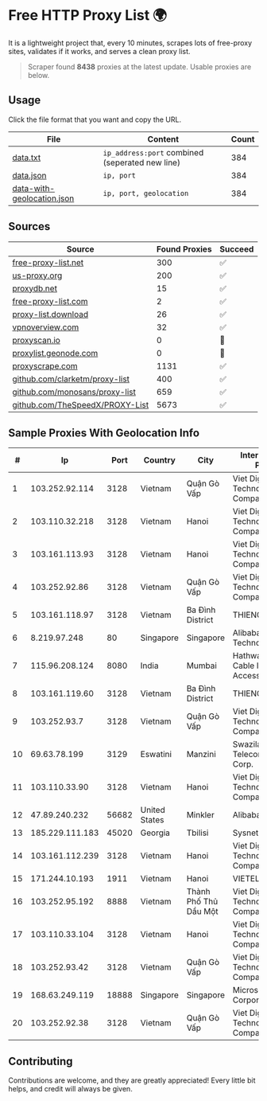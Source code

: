 
# Free HTTP Proxy List 🌍

It is a lightweight project that, every 10 minutes, scrapes lots of free-proxy sites, validates if it works, and serves a clean proxy list.


> Scraper found **8438** proxies at the latest update. Usable proxies are below.

## Usage

Click the file format that you want and copy the URL.


|File|Content|Count|
|----|-------|-----|
|[data.txt](https://raw.githubusercontent.com/themiralay/Proxy-List-World/master/data.txt)|`ip_address:port` combined (seperated new line)|384|
|[data.json](https://raw.githubusercontent.com/themiralay/Proxy-List-World/master/data.json)|`ip, port`|384|
|[data-with-geolocation.json](https://raw.githubusercontent.com/themiralay/Proxy-List-World/master/data-with-geolocation.json)|`ip, port, geolocation`|384|

## Sources

|Source|Found Proxies|Succeed|
|------|-------------|-------|
|[free-proxy-list.net](https://free-proxy-list.net)|300|✅|
|[us-proxy.org](https://www.us-proxy.org)|200|✅|
|[proxydb.net](http://proxydb.net)|15|✅|
|[free-proxy-list.com](https://free-proxy-list.com/?page=&port=&type%5B%5D=http&type%5B%5D=https&up_time=0&search=Search)|2|✅|
|[proxy-list.download](https://www.proxy-list.download/HTTP)|26|✅|
|[vpnoverview.com](https://vpnoverview.com/privacy/anonymous-browsing/free-proxy-servers)|32|✅|
|[proxyscan.io](https://www.proxyscan.io)|0|🚫|
|[proxylist.geonode.com](https://proxylist.geonode.com/api/proxy-list?limit=300&page=1&sort_by=lastChecked&sort_type=desc&protocols=http,https)|0|🚫|
|[proxyscrape.com](https://api.proxyscrape.com/v2/?request=displayproxies&protocol=http&timeout=10000&country=all&ssl=all&anonymity=all)|1131|✅|
|[github.com/clarketm/proxy-list](https://raw.githubusercontent.com/clarketm/proxy-list/master/proxy-list-raw.txt)|400|✅|
|[github.com/monosans/proxy-list](https://raw.githubusercontent.com/monosans/proxy-list/main/proxies/http.txt)|659|✅|
|[github.com/TheSpeedX/PROXY-List](https://raw.githubusercontent.com/TheSpeedX/PROXY-List/master/http.txt)|5673|✅|


## Sample Proxies With Geolocation Info

|#|Ip|Port|Country|City|Internet Service Provider|
|-|--|----|-------|----|-------------------------|
|1|103.252.92.114|3128|Vietnam|Quận Gò Vấp|Viet Digital Technology Liability Company|
|2|103.110.32.218|3128|Vietnam|Hanoi|Viet Digital Technology Liability Company|
|3|103.161.113.93|3128|Vietnam|Hanoi|Viet Digital Technology Liability Company|
|4|103.252.92.86|3128|Vietnam|Quận Gò Vấp|Viet Digital Technology Liability Company|
|5|103.161.118.97|3128|Vietnam|Ba Đình District|THIENCO|
|6|8.219.97.248|80|Singapore|Singapore|Alibaba (US) Technology Co., Ltd.|
|7|115.96.208.124|8080|India|Mumbai|Hathway IP over Cable Internet Access|
|8|103.161.119.60|3128|Vietnam|Ba Đình District|THIENCO|
|9|103.252.93.7|3128|Vietnam|Quận Gò Vấp|Viet Digital Technology Liability Company|
|10|69.63.78.199|3129|Eswatini|Manzini|Swaziland Posts & Telecommunications Corp.|
|11|103.110.33.90|3128|Vietnam|Hanoi|Viet Digital Technology Liability Company|
|12|47.89.240.232|56682|United States|Minkler|Alibaba.com LLC|
|13|185.229.111.183|45020|Georgia|Tbilisi|Sysnet LLC|
|14|103.161.112.239|3128|Vietnam|Hanoi|Viet Digital Technology Liability Company|
|15|171.244.10.193|1911|Vietnam|Hanoi|VIETEL|
|16|103.252.95.192|8888|Vietnam|Thành Phố Thủ Dầu Một|Viet Digital Technology Liability Company|
|17|103.110.33.104|3128|Vietnam|Hanoi|Viet Digital Technology Liability Company|
|18|103.252.93.42|3128|Vietnam|Quận Gò Vấp|Viet Digital Technology Liability Company|
|19|168.63.249.119|18888|Singapore|Singapore|Microsoft Corporation|
|20|103.252.92.38|3128|Vietnam|Quận Gò Vấp|Viet Digital Technology Liability Company|



## Contributing

Contributions are welcome, and they are greatly appreciated! Every
little bit helps, and credit will always be given.

